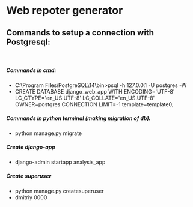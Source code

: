 # Web repoter generator

## Commands to setup a connection with Postgresql:  
<br>

##### Commands in cmd:
- C:\Program Files\PostgreSQL\14\bin>psql -h 127.0.0.1 -U postgres -W
- CREATE DATABASE django_web_app WITH ENCODING='UTF-8' LC_CTYPE='en_US.UTF-8' LC_COLLATE='en_US.UTF-8' OWNER=postgres CONNECTION LIMIT=-1 template=template0;

##### Commands in python terminal (making migration of db):
- python manage.py migrate

##### Create django-app
- django-admin startapp analysis_app

##### Create superuser
- python manage.py createsuperuser
- dmitriy 0000
